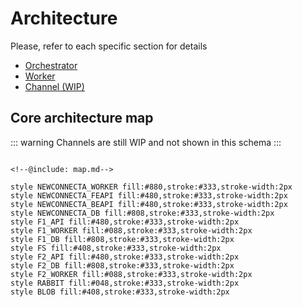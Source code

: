 # Architecture

Please, refer to each specific section for details

- [Orchestrator](orchestrator.md)
- [Worker](worker.md)
- [Channel (WIP)](#)

## Core architecture map

::: warning
Channels are still WIP and not shown in this schema
:::

```mermaid

<!--@include: map.md-->

style NEWCONNECTA_WORKER fill:#880,stroke:#333,stroke-width:2px
style NEWCONNECTA_FEAPI fill:#480,stroke:#333,stroke-width:2px
style NEWCONNECTA_BEAPI fill:#480,stroke:#333,stroke-width:2px
style NEWCONNECTA_DB fill:#808,stroke:#333,stroke-width:2px
style F1_API fill:#480,stroke:#333,stroke-width:2px
style F1_WORKER fill:#088,stroke:#333,stroke-width:2px
style F1_DB fill:#808,stroke:#333,stroke-width:2px
style FS fill:#408,stroke:#333,stroke-width:2px
style F2_API fill:#480,stroke:#333,stroke-width:2px
style F2_DB fill:#808,stroke:#333,stroke-width:2px
style F2_WORKER fill:#088,stroke:#333,stroke-width:2px
style RABBIT fill:#048,stroke:#333,stroke-width:2px
style BLOB fill:#408,stroke:#333,stroke-width:2px

```
